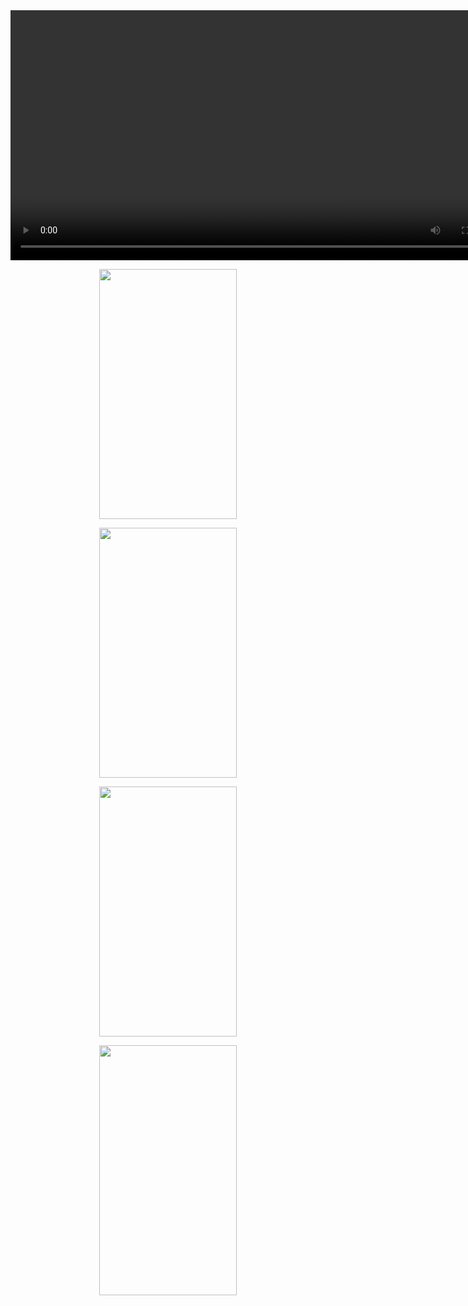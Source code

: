 <div align="center">
<video src="https://github.com/Shahnawazk7944/Simple_Age_Calculator/assets/74444644/f99df446-18c7-425e-887d-3b2690fffc31" height="400" ></video>
</div>
<p align="center"><img src="https://github.com/Shahnawazk7944/Simple_Age_Calculator/assets/74444644/c2c8809b-c066-47ce-8fa9-6aecf4b8c6ae" width="220" height="400" ></p>
<p align="center"><img src="https://github.com/Shahnawazk7944/Simple_Age_Calculator/assets/74444644/be83182e-11aa-4756-85eb-651d90fdaffe" width="220" height="400" ></p>
<p align="center"><img src="https://github.com/Shahnawazk7944/Simple_Age_Calculator/assets/74444644/6f944744-b319-4945-bc4c-36544fd88a89" width="220" height="400" ></p>
<p align="center"><img src="https://github.com/Shahnawazk7944/Simple_Age_Calculator/assets/74444644/bfe27e96-db18-4d23-a9d3-fffd64a8eb21" width="220" height="400" ></p>

